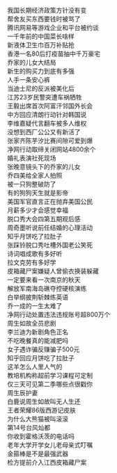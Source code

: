 我国长期经济政策方针没有变  
帮舍友买东西要钱时被骂了  
腾讯网易等游戏企业和平台被约谈  
一千年前的中国菜长啥样  
新液体卫生巾百万补贴抢  
香港一名80后打疫苗抽中千万豪宅  
乔家的儿女大结局  
新生的购买力到底有多强  
人手一条安心裤  
当迪士尼的反派被美化后  
江苏23岁民警突遭车祸牺牲  
王毅出席首次阿富汗邻国外长会  
中方回应清朗行动针对韩国说  
李维嘉疑代言翻车被多人维权  
没想到西厂公公又有新活了  
张家齐陈芋汐比赛间隙可爱到爆  
净网行动取缔关闭网站4800余个  
婚礼表演社死现场  
张晚意镜头下的乔家的儿女  
乔四美给全家人拍照  
被一只狗整破防了  
有的狗狗天生就是影帝  
美国军官直言正在抛弃美国公民  
月薪多少才会感觉幸福  
脱口秀大会四第五期观后感  
周奇墨听说前任结婚的心理活动  
知乎月饼吃了拉肚子  
张踩铃脱口秀吐槽外国老公笑死  
诗词唱成歌有多好听  
拉文克劳有多好学  
皮箱藏尸案嫌疑人曾偷衣换装躲藏  
一定要来看一次南京的秋天  
解放军南海岛礁夺控硬核演练  
白举纲披荆斩棘练英语  
乔一成的一生太难了  
净网行动处置违法违规账号超800万个  
周生如故全员悲剧  
李兰迪为新剧角色正名  
不吃晚餐真的能减肥吗  
女子遇诈骗反赚骗子500元  
知乎回应月饼吃了拉肚子  
这羊怎么人里人气的  
教培机构称超前学习课程可定制  
仅三天可见第二季哪些点很戳你  
周生辰护妻  
白鹿说周生如故叫无人生还  
王者荣耀86版西游记皮肤  
为什么大熊猫被叫滚滚  
第14号台风灿都  
你收到霍格沃茨的电话吗  
老年大学开学女儿老母亲式叮嘱  
金箍棒是不是最强武器  
检方提前介入江西皮箱藏尸案  
